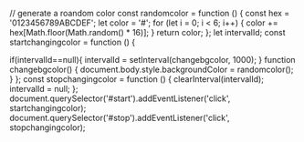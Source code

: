 // generate a roandom color
const randomcolor = function () {
  const hex = '0123456789ABCDEF';
  let color = '#';
  for (let i = 0; i < 6; i++) {
    color += hex[Math.floor(Math.random() * 16)];
  }
  return color;
};
let intervalId;
const startchangingcolor = function () {
  
   if(intervalId==null){
    intervalId = setInterval(changebgcolor, 1000);
   }
  function changebgcolor() {
    document.body.style.backgroundColor = randomcolor();
  }
};
const stopchangingcolor = function () {
  clearInterval(intervalId);
  intervalId = null;
};
document.querySelector('#start').addEventListener('click', startchangingcolor);
document.querySelector('#stop').addEventListener('click', stopchangingcolor);
